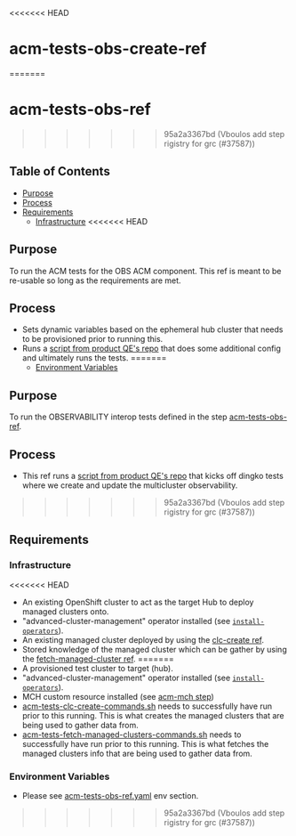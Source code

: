 <<<<<<< HEAD
# acm-tests-obs-create-ref<!-- omit from toc -->
=======
# acm-tests-obs-ref<!-- omit from toc -->
>>>>>>> 95a2a3367bd (Vboulos add step rigistry for grc (#37587))

## Table of Contents<!-- omit from toc -->
- [Purpose](#purpose)
- [Process](#process)
- [Requirements](#requirements)
  - [Infrastructure](#infrastructure)
<<<<<<< HEAD

## Purpose

To run the ACM tests for the OBS ACM component.
This ref is meant to be re-usable so long as the requirements are met.

## Process

- Sets dynamic variables based on the ephemeral hub cluster that needs to be provisioned prior to running this.
- Runs a [script from product QE's repo](https://github.com/stolostron/observability_core_automation/blob/release-2.7/execute_obs_interop_commands.sh) that does some additional config and ultimately runs the tests.
=======
  - [Environment Variables](#environment-variables)

## Purpose

To run the OBSERVABILITY interop tests defined in the step [acm-tests-obs-ref](../obs/README.md).


## Process

- This ref runs a [script from product QE's repo](https://github.com/stolostron/observability_core_automation/blob/release-2.7/execute_obs_interop_commands.sh) that kicks off dingko tests where we create and update the multicluster observability.
>>>>>>> 95a2a3367bd (Vboulos add step rigistry for grc (#37587))

## Requirements


### Infrastructure

<<<<<<< HEAD
- An existing OpenShift cluster to act as the target Hub to deploy managed clusters onto.
- "advanced-cluster-management" operator installed (see [`install-operators`](../../../step-registry/install-operators/README.md)).
- An existing managed cluster deployed by using the [clc-create ref](https://steps.ci.openshift.org/reference/acm-tests-clc-create).
- Stored knowledge of the managed cluster which can be gather by using the [fetch-managed-cluster ref](https://steps.ci.openshift.org/reference/acm-fetch-managed-clusters).
=======
- A provisioned test cluster to target (hub).
- "advanced-cluster-management" operator installed (see [`install-operators`](../../../step-registry/install-operators/README.md)).
- MCH custom resource installed (see [acm-mch step](../mch/README.md))
- [acm-tests-clc-create-commands.sh](../tests/clc/acm-tests-clc-create-commands.sh) needs to successfully have run prior to this running. This is what creates the managed clusters that are being used to gather data from.
- [acm-tests-fetch-managed-clusters-commands.sh](../tests/fetch-managed-clusters/acm-tests-fetch-managed-clusters-commands.sh) needs to successfully have run prior to this running. This is what fetches the managed clusters info that are being used to gather data from.

### Environment Variables

- Please see [acm-tests-obs-ref.yaml](acm-tests-obs-ref.yaml) env section.
>>>>>>> 95a2a3367bd (Vboulos add step rigistry for grc (#37587))
